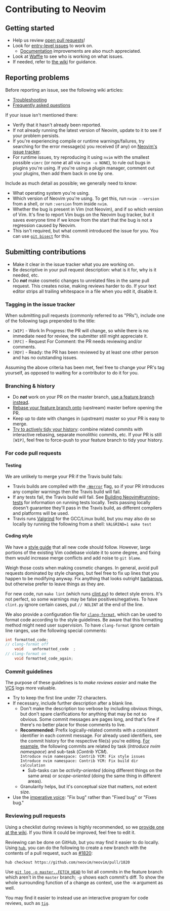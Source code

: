 # Contributing to Neovim

## Getting started

- Help us review [open pull requests](https://github.com/neovim/neovim/pulls)!
- Look for [entry-level issues][entry-level] to work on.
    - [Documentation](https://github.com/neovim/neovim/labels/documentation)
      improvements are also much appreciated.
- Look at [Waffle][waffle] to see who is working on what issues.
- If needed, refer to [the wiki][wiki-contributing] for guidance.

## Reporting problems

Before reporting an issue, see the following wiki articles:

- [Troubleshooting][wiki-troubleshooting]
- [Frequently asked questions][wiki-faq]

If your issue isn't mentioned there:

- Verify that it hasn't already been reported.
- If not already running the latest version of Neovim, update to it to see if
  your problem persists.
- If you're experiencing compile or runtime warnings/failures, try searching for
  the error message(s) you received (if any) on [Neovim's issue tracker][github-issues].
- For runtime issues, try reproducing it using `nvim` with the smallest
  possible `vimrc` (or none at all via `nvim -u NONE`), to rule out bugs in
  plugins you're using. If you're using a plugin manager, comment out your
  plugins, then add them back in one by one.

Include as much detail as possible; we generally need to know:

- What operating system you're using.
- Which version of Neovim you're using. To get this, run `nvim --version` from
  a shell, or run `:version` from inside `nvim`.
- Whether the bug is present in Vim (not Neovim), and if so which version of
  Vim. It's fine to report Vim bugs on the Neovim bug tracker, but it saves
  everyone time if we know from the start that the bug is not a regression
  caused by Neovim.
- This isn't required, but what commit introduced the issue for you. You can
  use [`git bisect`][git-bisect] for this.

## Submitting contributions

- Make it clear in the issue tracker what you are working on.
- Be descriptive in your pull request description: what is it for, why is it
  needed, etc.
- Do ***not*** make cosmetic changes to unrelated files in the same pull
  request. This creates noise, making reviews harder to do. If your text
  editor strips all trailing whitespace in a file when you edit it, disable
  it.

### Tagging in the issue tracker

When submitting pull requests (commonly referred to as "PRs"), include one of
the following tags prepended to the title:

- `[WIP]` - Work In Progress: the PR will change, so while there is no
  immediate need for review, the submitter still might appreciate it.
- `[RFC]` - Request For Comment: the PR needs reviewing and/or comments.
- `[RDY]` - Ready: the PR has been reviewed by at least one other person and
  has no outstanding issues.

Assuming the above criteria has been met, feel free to change your PR's tag
yourself, as opposed to waiting for a contributor to do it for you.

### Branching & history

- Do ***not*** work on your PR on the master branch, [use a feature branch
  instead][git-feature-branch].
- [Rebase your feature branch onto][git-rebasing] (upstream) master before
  opening the PR.
- Keep up to date with changes in (upstream) master so your PR is easy to
  merge.
- [Try to actively tidy your history][git-history-rewriting]: combine related
  commits with interactive rebasing, separate monolithic commits, etc. If your
  PR is still `[WIP]`, feel free to force-push to your feature branch to tidy
  your history.

### For code pull requests

#### Testing

We are unlikely to merge your PR if the Travis build fails:

- Travis builds are compiled with the [`-Werror`][gcc-warnings] flag, so if
  your PR introduces any compiler warnings then the Travis build will fail.
- If any tests fail, the Travis build will fail.
  See [Building Neovim#running-tests][wiki-building-running-tests] for
  information on running tests locally.
  Tests passing locally doesn't guarantee they'll pass in the Travis
  build, as different compilers and platforms will be used.
- Travis runs [Valgrind][valgrind] for the GCC/Linux build, but you may also
  do so locally by running the following from a shell: `VALGRIND=1 make test`

#### Coding style

We have a [style guide][style-guide] that all new code should follow.
However, large portions of the existing Vim codebase violate it to some
degree, and fixing them would increase merge conflicts and add noise to `git
blame`.

Weigh those costs when making cosmetic changes. In general, avoid pull
requests dominated by style changes, but feel free to fix up lines that you
happen to be modifying anyway. Fix anything that looks outright
[barbarous](http://www.orwell.ru/library/essays/politics/english/e_polit), but
otherwise prefer to leave things as they are.

For new code, run `make lint` (which runs [clint.py][clint]) to detect style
errors. It's not perfect, so some warnings may be false positives/negatives.
To have `clint.py` ignore certain cases, put `// NOLINT` at the end of the
line.

We also provide a configuration file for [`clang-format`][clang-format], which
can be used to format code according to the style guidelines. Be aware that
this formatting method might need user supervision. To have `clang-format`
ignore certain line ranges, use the following special comments:

```c
int formatted_code;
// clang-format off
    void    unformatted_code  ;
// clang-format on
    void formatted_code_again;
```

### Commit guidelines

The purpose of these guidelines is to *make reviews easier* and make the
[VCS][vcs] logs more valuable.

- Try to keep the first line under 72 characters.
- If necessary, include further description after a blank line.
    - Don't make the description too verbose by including obvious things, but
      don't spare clarifications for anything that may be not so obvious.
      Some commit messages are pages long, and that's fine if there's no
      better place for those comments to live.
    - **Recommended:** Prefix logically-related commits with a consistent
      identifier in each commit message. For already used identifiers, see the
      commit history for the respective file(s) you're editing.
      [For example](https://github.com/neovim/neovim/commits?author=elmart),
      the following commits are related by task (*Introduce nvim namespace*) and
      sub-task (*Contrib YCM*).
      <br/> `Introduce nvim namespace: Contrib YCM: Fix style issues`
      <br/> `Introduce nvim namespace: Contrib YCM: Fix build dir calculation`
        - Sub-tasks can be *activity-oriented* (doing different things on the same area)
          or *scope-oriented* (doing the same thing in different areas).
    - Granularity helps, but it's conceptual size that matters, not extent size.
- Use the [imperative voice][imperative]: "Fix bug" rather than "Fixed bug" or "Fixes bug."

### Reviewing pull requests

Using a checklist during reviews is highly recommended, so we [provide one at
the wiki][wiki-review-checklist]. If you think it could be improved, feel free
to edit it.

Reviewing can be done on GitHub, but you may find it easier to do locally.
Using [`hub`][hub], you can do the following to create a new branch with the
contents of a pull request, such as [#1820][github-pr-1820]:

    hub checkout https://github.com/neovim/neovim/pull/1820

Use [`git log -p master..FETCH_HEAD`][git-history-filtering] to list all
commits in the feature branch which aren't in the `master` branch; `-p`
shows each commit's diff. To show the whole surrounding function of a change
as context, use the `-W` argument as well.

You may find it easier to instead use an interactive program for code reviews,
such as [`tig`][tig].

[clang-format]: http://clang.llvm.org/docs/ClangFormat.html
[clint]: clint.py
[entry-level]: https://github.com/neovim/neovim/issues?labels=entry-level&state=open
[gcc-warnings]: https://gcc.gnu.org/onlinedocs/gcc/Warning-Options.html
[git-bisect]: http://git-scm.com/book/tr/v2/Git-Tools-Debugging-with-Git
[git-feature-branch]: https://www.atlassian.com/git/tutorials/comparing-workflows
[git-history-filtering]: https://www.atlassian.com/git/tutorials/git-log/filtering-the-commit-history
[git-history-rewriting]: http://git-scm.com/book/en/v2/Git-Tools-Rewriting-History
[git-rebasing]: http://git-scm.com/book/en/v2/Git-Branching-Rebasing
[github-issues]: https://github.com/neovim/neovim/issues
[github-pr-1820]: https://github.com/neovim/neovim/pull/1820
[hub]: https://hub.github.com/
[imperative]: http://tbaggery.com/2008/04/19/a-note-about-git-commit-messages.html
[style-guide]: http://neovim.io/develop/style-guide.xml
[tig]: https://github.com/jonas/tig
[valgrind]: http://valgrind.org/
[vcs]: https://en.wikipedia.org/wiki/Revision_control
[waffle]: https://waffle.io/neovim/neovim
[wiki-building-running-tests]: https://github.com/neovim/neovim/wiki/Building-Neovim#running-tests
[wiki-contributing]: https://github.com/neovim/neovim/wiki/Contributing
[wiki-faq]: https://github.com/neovim/neovim/wiki/FAQ
[wiki-review-checklist]: https://github.com/neovim/neovim/wiki/Code-review-checklist
[wiki-troubleshooting]: https://github.com/neovim/neovim/wiki/Troubleshooting
